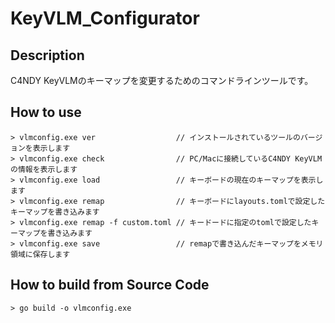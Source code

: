 # KeyVLM_Configurator

## Description
C4NDY KeyVLMのキーマップを変更するためのコマンドラインツールです。

## How to use
```
> vlmconfig.exe ver                  // インストールされているツールのバージョンを表示します
> vlmconfig.exe check                // PC/Macに接続しているC4NDY KeyVLMの情報を表示します
> vlmconfig.exe load                 // キーボードの現在のキーマップを表示します
> vlmconfig.exe remap                // キーボードにlayouts.tomlで設定したキーマップを書き込みます
> vlmconfig.exe remap -f custom.toml // キードードに指定のtomlで設定したキーマップを書き込みます
> vlmconfig.exe save                 // remapで書き込んだキーマップをメモリ領域に保存します
```

## How to build from Source Code
```
> go build -o vlmconfig.exe
```
